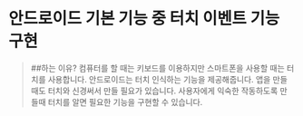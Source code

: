 # 안드로이드 기본 기능 중 터치 이벤트 기능 구현

> ##하는 이유?
    컴퓨터를 할 때는 키보드를 이용하지만 스마트폰을 사용할 때는 터치를 사용합니다.
    안드로이드는 터치 인식하는 기능을 제공해줍니다.
    앱을 만들때도 터치와 신경써서 만들 필요가 있습니다.
    사용자에게 익숙한 작동하도록 만들때 터치를 알면 필요한 기능을 구현할 수 있습니다.
